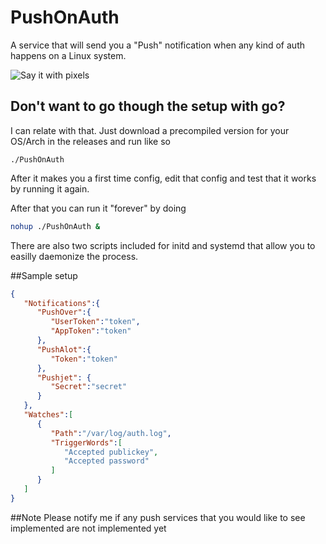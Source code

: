 PushOnAuth
============

A service that will send you a "Push" notification when any kind of auth happens on a Linux system.

![Say it with pixels](http://i.imgur.com/5VSbFC9.png)

## Don't want to go though the setup with go?

I can relate with that. Just download a precompiled version for your OS/Arch in the releases and run like so

`./PushOnAuth`

After it makes you a first time config, edit that config and test that it works by running it again.

After that you can run it "forever" by doing

```bash
nohup ./PushOnAuth &
```

There are also two scripts included for initd and systemd that allow you to easilly daemonize the process.

##Sample setup

```json
{
   "Notifications":{
      "PushOver":{
         "UserToken":"token",
         "AppToken":"token"
      },
      "PushAlot":{
         "Token":"token"
      },
      "Pushjet": {
         "Secret":"secret"
      }
   },
   "Watches":[
      {
         "Path":"/var/log/auth.log",
         "TriggerWords":[
            "Accepted publickey",
            "Accepted password"
         ]
      }
   ]
}

```

##Note
Please notify me if any push services that you would like to see implemented are not implemented yet

